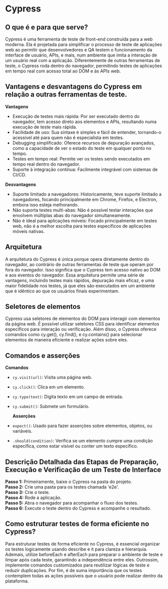# Cypress

## O que é e para que serve?

Cypress é uma ferramenta de teste de front-end construída para a web moderna. Ela é projetada para simplificar o processo de teste de aplicações web ao permitir que desenvolvedores e QA testem o funcionamento da interface de usuário, APIs, e mais, num ambiente que imita a interação de um usuário real com a aplicação. Diferentemente de outras ferramentas de teste, o Cypress roda dentro do navegador, permitindo testes de aplicações em tempo real com acesso total ao DOM e às APIs web.

## Vantagens e desvantagens do Cypress em relação a outras ferramentas de teste.

**Vantagens**

- Execução de testes mais rápida: Por ser executado dentro do navegador, tem acesso direto aos elementos e APIs, resultando numa execução de teste mais rápida.
- Facilidade de uso: Sua sintaxe é simples e fácil de entender, tornando-o acessível até para quem não é especialista em testes.
- Debugging simplificado: Oferece recursos de depuração avançados, como a capacidade de ver o estado do teste em qualquer ponto no tempo.
- Testes em tempo real: Permite ver os testes sendo executados em tempo real dentro do navegador.
- Suporte à integração contínua: Facilmente integrável com sistemas de CI/CD.

**Desvantagens**

- Suporte limitado a navegadores: Historicamente, teve suporte limitado a navegadores, focando principalmente em Chrome, Firefox, e Electron, embora isso esteja melhorando.
- Não suporta testes multi-abas: Não é possível testar interações que envolvem múltiplas abas do navegador simultaneamente.
- Não é ideal para aplicações móveis: Focado principalmente em testes web, não é a melhor escolha para testes específicos de aplicações móveis nativas.

## Arquitetura

A arquitetura do Cypress é única porque opera diretamente dentro do navegador, ao contrário de outras ferramentas de teste que operam por fora do navegador. Isso significa que o Cypress tem acesso nativo ao DOM e aos eventos do navegador. Essa arquitetura permite uma série de vantagens, incluindo testes mais rápidos, depuração mais eficaz, e uma maior fidelidade nos testes, já que eles são executados em um ambiente que é idêntico ao que os usuários finais experimentam.

## Seletores de elementos

Cypress usa seletores de elementos do DOM para interagir com elementos da página web. É possível utilizar seletores CSS para identificar elementos específicos para interação ou verificação. Além disso, o Cypress oferece comandos como cy.get(), cy.find(), e cy.contains() para selecionar elementos de maneira eficiente e realizar ações sobre eles.

## Comandos e asserções

**Comandos** 

- ```cy.visit(url)```: Visita uma página web.
- ```cy.click()```: Clica em um elemento.
- ```cy.type(text)```: Digita texto em um campo de entrada.
- ```cy.submit()```: Submete um formulário.

  **Asserções**

- ```expect()```: Usado para fazer asserções sobre elementos, objetos, ou variáveis.
- ```.should(condition)```: Verifica se um elemento cumpre uma condição específica, como estar visível ou conter um texto específico.

## Descrição Detalhada das Etapas de Preparação, Execução e Verificação de um Teste de Interface

**Passo 1:** Primeiramente, baixe o Cypress na pasta do projeto. <br>
**Passo 2:** Crie uma pasta para os testes chamada 'e2e'. <br>
**Passo 3:** Crie o teste. <br>
**Passo 4:** Rode a aplicação. <br>
**Passo 5:** Abra o navegador para acompanhar o fluxo dos testes. <br>
**Passo 6:** Execute o teste dentro do Cypress e acompanhe o resultado. <br>

## Como estruturar testes de forma eficiente no Cypress?

Para estruturar testes de forma eficiente no Cypress, é essencial organizar os testes logicamente usando describe e it para clareza e hierarquia. Ademais, utilize beforeEach e afterEach para preparar o ambiente de teste e limpar após cada teste, garantindo a independência entre eles. Outrossim, implemente comandos customizados para reutilizar lógicas de teste e reduzir duplicações. Por fim, é de suma importância que os testes contemplem todas as ações possíveis que o usuário pode realizar dentro da plataforma.
  
